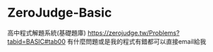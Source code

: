 # ZeroJudge-Basic
高中程式解題系統(基礎題庫)
https://zerojudge.tw/Problems?tabid=BASIC#tab00
有什麼問題或是我的程式有錯都可以直接email給我
